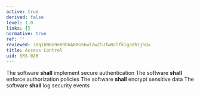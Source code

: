 ```yaml
---
active: true
derived: false
level: 1.0
links: []
normative: true
ref: ''
reviewed: 3Yq1bNBo9e09bkA8XG56wlZwZlUfwRclfkig3dh1jhQ=
title: Access Control
uid: SRS-028
---
```


The software **shall** implement secure authentication
The software **shall** enforce authorization policies
The software **shall** encrypt sensitive data
The software **shall** log security events